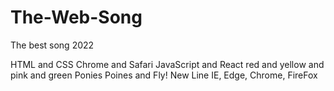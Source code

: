 # The-Web-Song
The best song 2022

HTML and CSS
Chrome and Safari
JavaScript and React
red and yellow and pink and green
Ponies Poines and Fly!
New Line
IE, Edge, Chrome, FireFox